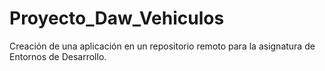 # Proyecto_Daw_Vehiculos
Creación de una aplicación en un repositorio remoto para la asignatura de Entornos de Desarrollo.

